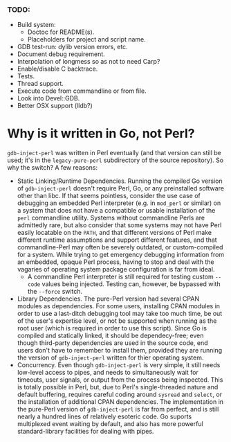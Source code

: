 ### TODO:

- Build system:
	- Doctoc for README(s).
	- Placeholders for project and script name.
- GDB test-run: dylib version errors, etc.
- Document debug requirement.
- Interpolation of longmess so as not to need Carp?
- Enable/disable C backtrace.
- Tests.
- Thread support.
- Execute code from commandline or from file.
- Look into Devel::GDB.
- Better OSX support (lldb?)

# Why is it written in Go, not Perl?

`gdb-inject-perl` was written in Perl eventually (and that version can still be used; it's in the `legacy-pure-perl` subdirectory of the source repository). So why the switch? A few reasons:

- Static Linking/Runtime Dependencies. Running the compiled Go version of `gdb-inject-perl` doesn't require Perl, Go, or any preinstalled software other than libc. If that seems pointless, consider the use case of debugging an embedded Perl interpreter (e.g. in `mod_perl` or similar) on a system that does not have a compatible or usable installation of the `perl` commandline utility. Systems without commandline Perls are admittedly rare, but also consider that some systems may not have Perl easily locatable on the `PATH`, and that different versions of Perl make different runtime assumptions and support different features, and that commandline-Perl may often be severely outdated, or custom-compiled for a system. While trying to get emergency debugging information from an embedded, opaque Perl process, having to stop and deal with the vagaries of operating system package configuration is far from ideal.
	- A commandline Perl interpreter is still required for testing custom `--code` values being injected. Testing can, however, be bypassed with the `--force` switch.
- Library Dependencies. The pure-Perl version had several CPAN modules as dependencies. For some users, installing CPAN modules in order to use a last-ditch debugging tool may take too much time, be out of the user's expertise level, or not be supported when running as the root user (which is required in order to use this script). Since Go is compiled and statically linked, it should be dependecy-free; even though third-party dependencies are used in the source code, end users don't have to remember to install them, provided they are running the version of `gdb-inject-perl` written for thier operating system.
- Concurrency. Even though `gdb-inject-perl` is very simple, it still needs low-level access to pipes, and needs to simultaneously wait for timeouts, user signals, or output from the process being inspected. This is totally possible in Perl, but, due to Perl's single-threaded nature and default buffering, requires careful coding around `sysread` and `select`, or the installation of additional CPAN dependencies. The implementation in the pure-Perl version of `gdb-inject-perl` is far from perfect, and is still nearly a hundred lines of relatively esoteric code. Go suports multiplexed event waiting by default, and also has more powerful standard-library facilities for dealing with pipes.

